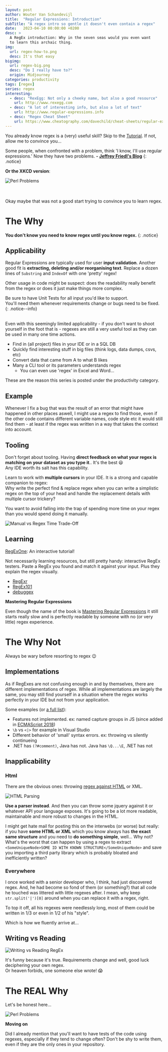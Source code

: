 ```yaml
---
layout: post
author: Wouter Van Schandevijl
title:  "Regular Expressions: Introduction"
subTitle: "A regex intro so gentle it doesn't even contain a regex"
date:   2023-04-10 00:00:00 +0200
desc: >
  A RegEx introduction: Why in the seven seas would you even want
  to learn this archaic thing.
img:
  url: regex-how-to.png
  desc: It's that easy
bigimg:
  url: regex-big.png
  desc: "Do I really have to?"
  origin: Midjourney
categories: productivity
tags: [regex]
series: regex
interesting:
  - desc: "RexEgg: Not only a cheeky name, but also a good resource"
    url: http://www.rexegg.com
  - desc: "A lot of interesting info, but also a lot of text"
    url: http://www.regular-expressions.info
  - desc: "Regex Cheat Sheet"
    url: https://www.cheatography.com/davechild/cheat-sheets/regular-expressions/
---
```


You already know regex is a (very) useful skill? Skip to the [Tutorial](https://itenium.be/blog/productivity/regex-tutorial).
If not, allow me to convince you...


Some people, when confronted with a problem, think 'I know, I'll use regular expressions.' Now they have two problems.
**- [Jeffrey Friedl's Blog](http://regex.info/blog/2006-09-15/247)**
{: .notice}


**Or the XKCD version**:

![Perl Problems](/assets/blog-images/regex-xkcd-problems.png "Perl Problems (https://xkcd.com/1171)")


<!--more-->

<br>
<br>
Okay maybe that was not a good start trying to convince you to learn regex.


# The Why

**You don't know you need to know regex until you know regex.**
{: .notice}

## Applicability


Regular Expressions are typically used for user **input validation**.
Another good fit is **extracting, deleting and/or reorganising text**.
Replace a dozen lines of `Substring` and `IndexOf` with one 'pretty' regex!

Other usage in code might be suspect: does the readability really benefit from the regex
or does it just make things more complex.

Be sure to have Unit Tests for all input you'd like to support.  
You'll need them whenever requirements change or bugs need to be fixed.
{: .notice--info}

<!--more-->

<br>
Even with this seemingly limited applicability - if you don't want to shoot yourself in the foot that is -
regexes are still a very useful tool as they can be used in many one time actions.

- Find in (all project) files in your IDE or in a SQL DB
- Quickly find interesting stuff in big files (think logs, data dumps, csvs, etc)
- Convert data that came from A to what B likes
- Many a CLI tool or its parameters understands regex
  - You can even use 'regex' in Excel and Word...

These are the reason this series is posted under the productivity category.

## Example

Whenever I fix a bug that was the result of an error that might have happened in other places aswell,
I might use a regex to find those, even if the other code contains different variable names,
code style etc it would still find them - at least if the regex was written in a way that takes
the context into account.


## Tooling

Don't forget about tooling.
Having **direct feedback on what your regex is matching on your dataset as you type it**.. It's the best 😃  
Any IDE worth its salt has this capability.

Learn to work with **multiple cursors** in your IDE. It is a strong and capable companion to regex:  
Why write the perfect find & replace regex when you can write a simplistic regex on the top of your
head and handle the replacement details with multiple cursor trickery?

You want to avoid falling into the trap of spending more time on your regex than you would spend doing it manually.

![Manual vs Regex Time Trade-Off](/assets/blog-images/regex-time-trade-off.png "Manual vs Regex Time Trade-Off")


## Learning

[RegExOne](https://regexone.com): An interactive tutorial!


Not necessarily learning resources, but still pretty handy:
interactive RegEx testers. Paste a RegEx you found and
match it against your input. Plus they explain the regex visually.

- [RegExr](https://regexr.com/)
- [RegEx101](https://regex101.com/)
- [debuggex](https://www.debuggex.com/?flavor=javascript)


**Mastering Regular Expressions**

Even though the name of the book is [Mastering Regular Expressions](https://www.amazon.com/Mastering-Regular-Expressions-Jeffrey-Friedl/dp/0596528124)
it still starts really slow and is perfectly readable by someone with no (or very little) regex experience.



# The Why Not

Always be wary before resorting to regex 😉

## Implementations

As if RegExes are not confusing enough in and by themselves, there are different implementations of regex.
While all implementations are largely the same, you may still find yourself in a situation where the regex
works perfectly in your IDE but not from your application.

Some examples (or [a full list](https://gist.github.com/CMCDragonkai/6c933f4a7d713ef712145c5eb94a1816)):
- Features not implemented. ex: named capture groups in JS (since added in [ECMAScript 2018](https://github.com/tc39/proposal-regexp-named-groups))
- `\b` vs `<|>` for example in Visual Studio
- Different behavior of 'small' syntax errors. ex: throwing vs silently continueing
- .NET has `(?#comment)`, Java has not. Java has `\Q...\E`, .NET has not


<!--
Naah, not funny enough
![Basically too many differences](/assets/blog-images/regex-hate.jpg "Basically too many differences")
-->


## Inapplicability

### Html

There are the obvious ones: throwing [regex against HTML](https://stackoverflow.com/questions/1732348/regex-match-open-tags-except-xhtml-self-contained-tags/1732454#1732454) or XML.


![HTML Parsing](/assets/blog-images/regex-html.png "HTML Parsing")

**Use a parser instead**. And then you can throw some jquery against it or whatever API your language exposes.
It's going to be a lot more readable, maintainable and more robust to changes in the HTML.

I might get hate mail for posting this on the interwebs (or worse) but really: if you have
**some HTML or XML** which you know always has **the exact same structure** and you need
to **do something simple**, well... Why not? What's the worst that can happen by using a regex to extract
`<SomeUniqueNode>SOME ID WITH KNOWN STRUCTURE</SomeUniqueNode>` and save you importing a third
party library which is probably bloated and inefficiently written?

### Everywhere

I once worked with a senior developer who, I think, had just discovered regex.
And, he had become so fond of them (or something?) that all code he touched was littered with little regexes after.
I mean, why keep `str.split('|')[0]` around when you can replace it with a regex, right.

To top it off, all his regexes were needlessly long, most of them could be written in
1/3 or even in 1/2 of his "style".

Which is how we fluently arrive at...


## Writing vs Reading


![Writing vs Reading RegEx](/assets/blog-images/regex-writing-vs-reading.png "Writing vs Reading RegEx")

It's funny because it's true. Requirements change and well, good luck deciphering your own regex.  
Or heaven forbids, one someone else wrote! 😱


# The **REAL** Why

Let's be honest here...

![Perl Problems](/assets/blog-images/regex-xkcd-fantasy.png "Perl Problems (https://xkcd.com/208/)")

**Moving on**

Did I already mention that you'll want to have tests of the code using regexes, especially if they tend
to change often? Don't be shy to write them, even if they are the only ones in your repository.
